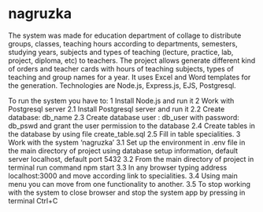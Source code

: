 # nagruzka
The system was made for education department of collage to distribute groups, classes, teaching hours according to departments, semesters, studying years, subjects and types of teaching (lecture, practice, lab, project, diploma, etc) to teachers. The project allows generate different kind of orders and teacher cards with hours of teaching subjects, types of teaching and group names for a year.
It uses Excel and Word templates for the generation. 
Technologies are Node.js, Express.js, EJS, Postgresql.

To run the system you have to:
1 Install Node.js and run it
2 Work with Postgresql server
2.1 Install Postgresql server and run it
2.2 Create database: db_name
2.3 Create database user : db_user with password: db_pswd
	and grant the user permission to the database
2.4 Create tables in the database by using file create_table.sql
2.5 Fill in table specialities.
3 Work with the system ‘nagruzka’
3.1 Set up the environment in .env file in the main directory of project using
database setup information, default server localhost, default port 5432 
3.2 From the main directory of project in terminal run command
npm start
3.3 In any browser typing address localhost:3000
 and move according link to specialities.
3.4 Using main menu you can move from one functionality to another.
3.5 To stop working with the system to close browser and stop the system app by pressing in terminal Ctrl+C


